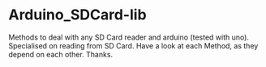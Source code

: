 # Arduino_SDCard-lib
Methods to deal with any SD Card reader and arduino (tested with uno).
Specialised on reading from SD Card.
Have a look at each Method, as they depend on each other.
Thanks.
